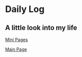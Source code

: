 # Daily Log
## A little look into my life

[Mini Pages](/mini/index.md)

[Main Page](https://home.oscie.net)
